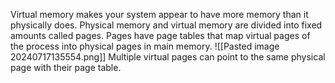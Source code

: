 Virtual memory makes your system appear to have more memory than it physically does. Physical memory and virtual memory are divided into fixed amounts called pages. Pages have page tables that map virtual pages of the process into physical pages in main memory. 
![[Pasted image 20240717135554.png]]
Multiple virtual pages can point to the same physical page with their page table.